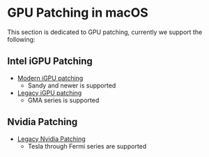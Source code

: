 # GPU Patching in macOS

This section is dedicated to GPU patching, currently we support the following:

## Intel iGPU Patching

* [Modern iGPU patching](./intel-patching/README.md)
  * Sandy and newer is supported
* [Legacy iGPU patching](./legacy-Intel/README.md)
  * GMA series is supported

## Nvidia Patching

* [Legacy Nvidia Patching](./nvidia-patching/README.md)
  * Tesla through Fermi series are supported
